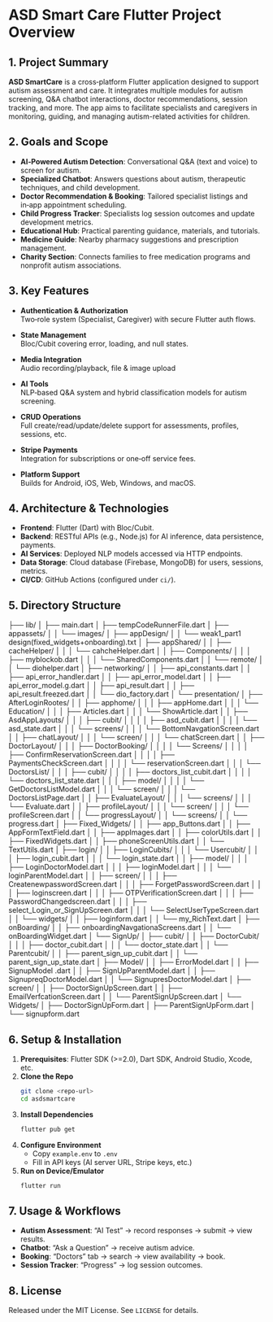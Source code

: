 
# ASD Smart Care Flutter Project Overview           

## 1. Project Summary

**ASD SmartCare** is a cross‑platform Flutter application designed to support autism assessment and care. It integrates multiple modules for autism screening, Q&A chatbot interactions, doctor recommendations, session tracking, and more. The app aims to facilitate specialists and caregivers in monitoring, guiding, and managing autism-related activities for children.

## 2. Goals and Scope

- **AI‑Powered Autism Detection**: Conversational Q&A (text and voice) to screen for autism.
- **Specialized Chatbot**: Answers questions about autism, therapeutic techniques, and child development.
- **Doctor Recommendation & Booking**: Tailored specialist listings and in‑app appointment scheduling.
- **Child Progress Tracker**: Specialists log session outcomes and update development metrics.
- **Educational Hub**: Practical parenting guidance, materials, and tutorials.
- **Medicine Guide**: Nearby pharmacy suggestions and prescription management.
- **Charity Section**: Connects families to free medication programs and nonprofit autism associations.

## 3. Key Features

- **Authentication & Authorization**  
  Two‑role system (Specialist, Caregiver) with secure Flutter auth flows.

- **State Management**  
  Bloc/Cubit covering error, loading, and null states.

- **Media Integration**  
  Audio recording/playback, file & image upload

- **AI Tools**  
  NLP‑based Q&A system and hybrid classification models for autism screening.

- **CRUD Operations**  
  Full create/read/update/delete support for assessments, profiles, sessions, etc.

- **Stripe Payments**  
  Integration for subscriptions or one‑off service fees.

- **Platform Support**  
  Builds for Android, iOS, Web, Windows, and macOS.

## 4. Architecture & Technologies

- **Frontend**: Flutter (Dart) with Bloc/Cubit.  
- **Backend**: RESTful APIs (e.g., Node.js) for AI inference, data persistence, payments.  
- **AI Services**: Deployed NLP models accessed via HTTP endpoints.  
- **Data Storage**: Cloud database (Firebase, MongoDB) for users, sessions, metrics.  
- **CI/CD**: GitHub Actions (configured under `ci/`).

## 5. Directory Structure
   ├── lib/
    │   ├── main.dart
    │   ├── tempCodeRunnerFile.dart
    │   ├── appassets/
    │   │   └── images/
    │   ├── appDesign/
    │   │   └── weak1_part1 design(fixed_widgets+onboarding).txt
    │   ├── appShared/
    │   │   ├── cacheHelper/
    │   │   │   └── cahcheHelper.dart
    │   │   ├── Components/
    │   │   │   ├── myblockob.dart
    │   │   │   └── SharedComponents.dart
    │   │   └── remote/
    │   │       └── diohelper.dart
    │   ├── networking/
    │   │   ├── api_constants.dart
    │   │   ├── api_error_handler.dart
    │   │   ├── api_error_model.dart
    │   │   ├── api_error_model.g.dart
    │   │   ├── api_result.dart
    │   │   ├── api_result.freezed.dart
    │   │   └── dio_factory.dart
    │   └── presentation/
    │       ├── AfterLoginRootes/
    │       │   ├── apphome/
    │       │   │   ├── appHome.dart
    │       │   │   └── Education/
    │       │   │       ├── Articles.dart
    │       │   │       └── ShowArticle.dart
    │       │   ├── AsdAppLayouts/
    │       │   │   ├── cubit/
    │       │   │   │   ├── asd_cubit.dart
    │       │   │   │   └── asd_state.dart
    │       │   │   └── screens/
    │       │   │       └── BottomNavgationScreen.dart
    │       │   ├── chatLayout/
    │       │   │   └── screen/
    │       │   │       └── chatScreen.dart
    │       │   ├── DoctorLayout/
    │       │   │   ├── DoctorBooking/
    │       │   │   │   └── Screens/
    │       │   │   │       ├── ConfirmReservationScreen.dart
    │       │   │   │       ├── PaymentsCheckScreen.dart
    │       │   │   │       └── reservationScreen.dart
    │       │   │   └── DoctorsList/
    │       │   │       ├── cubit/
    │       │   │       │   ├── doctors_list_cubit.dart
    │       │   │       │   └── doctors_list_state.dart
    │       │   │       ├── model/
    │       │   │       │   └── GetDoctorsListModel.dart
    │       │   │       └── screen/
    │       │   │           └── DoctorsListPage.dart
    │       │   ├── EvaluateLayout/
    │       │   │   └── screens/
    │       │   │       └── Evaluate.dart
    │       │   ├── profileLayout/
    │       │   │   └── screen/
    │       │   │       └── profileScreen.dart
    │       │   └── progressLayout/
    │       │       └── screens/
    │       │           └── progress.dart
    │       ├── Fixed_Widgets/
    │       │   ├── app_Buttons.dart
    │       │   ├── AppFormTextField.dart
    │       │   ├── appImages.dart
    │       │   ├── colorUtils.dart
    │       │   ├── FixedWidgets.dart
    │       │   ├── phoneScreenUtils.dart
    │       │   └── TextUtils.dart
    │       ├── login/
    │       │   ├── LoginCubits/
    │       │   │   └── Usercubit/
    │       │   │       ├── login_cubit.dart
    │       │   │       └── login_state.dart
    │       │   ├── model/
    │       │   │   ├── LoginDoctorModel.dart
    │       │   │   ├── loginModel.dart
    │       │   │   └── loginParentModel.dart
    │       │   ├── screen/
    │       │   │   ├── CreatenewpasswordScreen.dart
    │       │   │   ├── ForgetPasswordScreen.dart
    │       │   │   ├── loginscreen.dart
    │       │   │   ├── OTPVerificationScreen.dart
    │       │   │   ├── PasswordChangedscreen.dart
    │       │   │   ├── select_Login_or_SignUpScreen.dart
    │       │   │   └── SelectUserTypeScreen.dart
    │       │   └── widgets/
    │       │       ├── loginform.dart
    │       │       └── my_RichText.dart
    │       ├── onBoarding/
    │       │   ├── onboardingNavgationaScreens.dart
    │       │   └── onBoardingWidget.dart
    │       └── SignUp/
    │           ├── cubit/
    │           │   ├── DoctorCubit/
    │           │   │   ├── doctor_cubit.dart
    │           │   │   └── doctor_state.dart
    │           │   └── Parentcubit/
    │           │       ├── parent_sign_up_cubit.dart
    │           │       └── parent_sign_up_state.dart
    │           ├── Model/
    │           │   ├── ErrorModel.dart
    │           │   ├── SignupModel .dart
    │           │   ├── SignUpParentModel.dart
    │           │   ├── SignupreqDoctorModel.dart
    │           │   └── SignupresDoctorModel.dart
    │           ├── screen/
    │           │   ├── DoctorSignUpScreen.dart
    │           │   ├── EmailVerfcationScreen.dart
    │           │   └── ParentSignUpScreen.dart
    │           └── Widgets/
    │               ├── DoctorSignUpForm.dart
    │               ├── ParentSignUpForm.dart
    │               └── signupform.dart

## 6. Setup & Installation

1. **Prerequisites**: Flutter SDK (>=2.0), Dart SDK, Android Studio, Xcode, etc.
2. **Clone the Repo**  
   ```bash
   git clone <repo-url>
   cd asdsmartcare
   ```
3. **Install Dependencies**  
   ```bash
   flutter pub get
   ```
4. **Configure Environment**  
   - Copy `example.env` to `.env`  
   - Fill in API keys (AI server URL, Stripe keys, etc.)
5. **Run on Device/Emulator**  
   ```bash
   flutter run
   ```

## 7. Usage & Workflows

- **Autism Assessment**: “AI Test” → record responses → submit → view results.  
- **Chatbot**: “Ask a Question” → receive autism advice.  
- **Booking**: “Doctors” tab → search → view availability → book.  
- **Session Tracker**: “Progress” → log session outcomes.


## 8. License

Released under the MIT License. See `LICENSE` for details.
